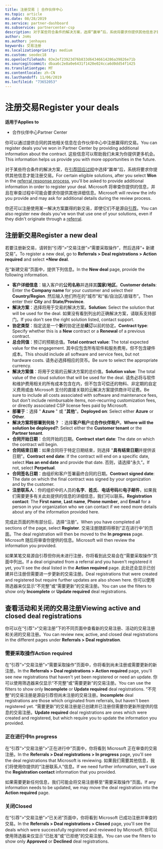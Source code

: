 ```yaml
---
title: 注册交易 | 合作伙伴中心
ms.topic: article
ms.date: 08/28/2019
ms.service: partner-dashboard
ms.subservice: partnercenter-csp
description: 对于某些符合条件的解决方案，选择“赢单”后，系统将要求你提供其他信息才能注册交易。 Microsoft 将审查你提供的信息，并且在审查过程中可能会要求你提供其他详细信息。
author: JnHs
ms.author: jenhayes
keywords: 交易注册
ms.localizationpriority: medium
ms.custom: seodec18
ms.openlocfilehash: 03e2ef23923d76b833d64346614286a39826e71b
ms.sourcegitcommit: dbaa6c2e8a0e6431f1420e024cca6d0dd54f1425
ms.translationtype: MT
ms.contentlocale: zh-CN
ms.lasthandoff: 11/06/2019
ms.locfileid: "73652053"
---
```

# <a name="register-your-deals"></a><span data-ttu-id="413ac-105">注册交易</span><span class="sxs-lookup"><span data-stu-id="413ac-105">Register your deals</span></span>

<span data-ttu-id="413ac-106">**适用于**</span><span class="sxs-lookup"><span data-stu-id="413ac-106">**Applies to**</span></span>

-  <span data-ttu-id="413ac-107">合作伙伴中心</span><span class="sxs-lookup"><span data-stu-id="413ac-107">Partner Center</span></span>

<span data-ttu-id="413ac-108">你可以通过提供合同的其他相关信息在合作伙伴中心中注册赢得的交易。</span><span class="sxs-lookup"><span data-stu-id="413ac-108">You can register deals you've won in Partner Center by providing additional information about the contract.</span></span> <span data-ttu-id="413ac-109">这些信息可以帮助我们未来为你提供更多机会。</span><span class="sxs-lookup"><span data-stu-id="413ac-109">This information helps us provide you with more opportunities in the future.</span></span>

<span data-ttu-id="413ac-110">对于某些符合条件的解决方案，在[引荐回应过程](responding-to-referrals.md)中选择“赢单”后，系统将要求你提供其他信息才能注册交易。</span><span class="sxs-lookup"><span data-stu-id="413ac-110">For certain eligible solutions, after you select **Won** in the [referral response process](responding-to-referrals.md), you'll be asked to provide additional information in order to register your deal.</span></span> <span data-ttu-id="413ac-111">Microsoft 将审查你提供的信息，并且在审查过程中可能会要求你提供其他详细信息。</span><span class="sxs-lookup"><span data-stu-id="413ac-111">Microsoft will review the info you provide and may ask for additional details during the review process.</span></span>

<span data-ttu-id="413ac-112">你还可以注册使用某一解决方案赢得的新交易，即使它们不是源自[引荐](referrals.md)。</span><span class="sxs-lookup"><span data-stu-id="413ac-112">You can also register new deals you've won that use one of your solutions, even if they didn't originate through a [referral](referrals.md).</span></span> 

## <a name="register-a-new-deal"></a><span data-ttu-id="413ac-113">注册新交易</span><span class="sxs-lookup"><span data-stu-id="413ac-113">Register a new deal</span></span>

<span data-ttu-id="413ac-114">若要注册新交易，请转到“引荐”>“交易注册”>“需要采取操作”，然后选择“+ 新建交易”。</span><span class="sxs-lookup"><span data-stu-id="413ac-114">To register a new deal, go to **Referrals > Deal registrations > Action required** and select **+New deal**.</span></span>

<span data-ttu-id="413ac-115">在“新建交易”页面中，提供下列信息。</span><span class="sxs-lookup"><span data-stu-id="413ac-115">In the **New deal** page, provide the following information.</span></span>

- <span data-ttu-id="413ac-116">**客户详细信息**：输入客户的**公司名称**并选择其**国家/地区**。</span><span class="sxs-lookup"><span data-stu-id="413ac-116">**Customer details**: Enter the **Company name** for your customer and select their **Country/Region**.</span></span> <span data-ttu-id="413ac-117">然后输入他们所在的“城市”和“省/自治区/直辖市”。</span><span class="sxs-lookup"><span data-stu-id="413ac-117">Then enter their **City** and **State/Province**.</span></span>
- <span data-ttu-id="413ac-118">**解决方案**：选择将用于交易的解决方案。</span><span class="sxs-lookup"><span data-stu-id="413ac-118">**Solution**: Select the solution that will be used for the deal.</span></span> <span data-ttu-id="413ac-119">如果没有看到列出的正确解决方案，请联系支持部门。</span><span class="sxs-lookup"><span data-stu-id="413ac-119">If you don't see the right solution listed, contact support.</span></span>
- <span data-ttu-id="413ac-120">**协定类型**：指定这是一个**新**的协定还是**续订**以前的协定。</span><span class="sxs-lookup"><span data-stu-id="413ac-120">**Contract type**: Specify whether this is a **New** contract or a **Renewal** of a previous contract.</span></span>
- <span data-ttu-id="413ac-121">**总合同值**：预订的预期总值。</span><span class="sxs-lookup"><span data-stu-id="413ac-121">**Total contract value**: The total expected value for the engagement.</span></span> <span data-ttu-id="413ac-122">其中应包含所有软件和服务费用，但不包含硬件成本。</span><span class="sxs-lookup"><span data-stu-id="413ac-122">This should include all software and service fees, but not hardware costs.</span></span> <span data-ttu-id="413ac-123">请务必选择相应的货币。</span><span class="sxs-lookup"><span data-stu-id="413ac-123">Be sure to select the appropriate currency.</span></span>
- <span data-ttu-id="413ac-124">**解决方案值**：将用于交易的云解决方案的总价值。</span><span class="sxs-lookup"><span data-stu-id="413ac-124">**Solution value**: The total value of the cloud solution that will be used for the deal.</span></span> <span data-ttu-id="413ac-125">请务必将与软件和维护费用相关的所有成本包含在内，但不包含可偿还的物料、非定期的自定义费用或由 Microsoft 支付的直接关联的云解决方案提供商许可证费。</span><span class="sxs-lookup"><span data-stu-id="413ac-125">Be sure to include all costs associated with software and maintenance fees, but don't include reimbursable items, non-recurring customization fees, or directly associated CSP license fees paid by Microsoft.</span></span>
- <span data-ttu-id="413ac-126">**部署于**：选择 " **Azure** " 或 "**其他**"。</span><span class="sxs-lookup"><span data-stu-id="413ac-126">**Deployed on**: Select either **Azure** or **Other**.</span></span>
- <span data-ttu-id="413ac-127">**解决方案将部署到何处？** ：选择**客户租户**或**合作伙伴租户**。</span><span class="sxs-lookup"><span data-stu-id="413ac-127">**Where will the solution be deployed?**: Select either the **Customer tenant** or the **Partner tenant**.</span></span>
- <span data-ttu-id="413ac-128">**合同开始日期**：合同开始的日期。</span><span class="sxs-lookup"><span data-stu-id="413ac-128">**Contract start date**: The date on which the contract will begin.</span></span>
- <span data-ttu-id="413ac-129">**合同结束日期**：如果合同将于特定日期结束，则选择 "**具有结束日期**并提供该日期"。</span><span class="sxs-lookup"><span data-stu-id="413ac-129">**Contract end date**: If the contract will end on a specific date, select **Has an end date** and provide that date.</span></span> <span data-ttu-id="413ac-130">否则，请选择“永久”。</span><span class="sxs-lookup"><span data-stu-id="413ac-130">If not, select **Perpetual**.</span></span>
- <span data-ttu-id="413ac-131">**合同签名日期**：由组织和客户签署最终合同的日期。</span><span class="sxs-lookup"><span data-stu-id="413ac-131">**Contract signed date**: The date on which the final contract was signed by your organization and by the customer.</span></span>
- <span data-ttu-id="413ac-132">**注册联系人**：你的组织中的人员的**名字**、**姓氏**、**电话号码**和**电子邮件**，如果我们需要更多有关此处提供的信息的详细信息，我们可以联系。</span><span class="sxs-lookup"><span data-stu-id="413ac-132">**Registration contact**: The **First name**, **Last name**, **Phone number**, and **Email** for a person in your organization who we can contact if we need more details about any of the information provided here.</span></span>

<span data-ttu-id="413ac-133">完成此页面的所有部分后，选择“注册”。</span><span class="sxs-lookup"><span data-stu-id="413ac-133">When you have completed all sections of the page, select **Register**.</span></span> <span data-ttu-id="413ac-134">交易注册随即将移到“正在进行中”的页面。</span><span class="sxs-lookup"><span data-stu-id="413ac-134">The deal registration will then be moved to the **In progress** page.</span></span> <span data-ttu-id="413ac-135">Microsoft 随后将审查你提供的信息。</span><span class="sxs-lookup"><span data-stu-id="413ac-135">Microsoft will then review the information you provided.</span></span>

<span data-ttu-id="413ac-136">如果某笔交易源自引荐但你尚未进行注册，你将看到此交易会在“需要采取操作”页面中列出。</span><span class="sxs-lookup"><span data-stu-id="413ac-136">If a deal originated from a referral and you haven't registered it yet, you'll see the deal listed in the **Action required** page.</span></span> <span data-ttu-id="413ac-137">此处还会显示已创建并已注册但需要进一步更新的交易注册。</span><span class="sxs-lookup"><span data-stu-id="413ac-137">Deal registrations that were created and registered but require further updates are also shown here.</span></span> <span data-ttu-id="413ac-138">你可以使用筛选器来仅显示“不完整”或“需要更新”的交易注册。</span><span class="sxs-lookup"><span data-stu-id="413ac-138">You can use the filters to show only **Incomplete** or **Update required** deal registrations.</span></span>

## <a name="viewing-active-and-closed-deal-registrations"></a><span data-ttu-id="413ac-139">查看活动和关闭的交易注册</span><span class="sxs-lookup"><span data-stu-id="413ac-139">Viewing active and closed deal registrations</span></span>

<span data-ttu-id="413ac-140">你可以在“引荐”>“交易注册”下的不同页面中查看新的交易注册、活动的交易注册和关闭的交易注册。</span><span class="sxs-lookup"><span data-stu-id="413ac-140">You can review new, active, and closed deal registrations in the different pages under **Referrals > Deal registration**.</span></span>

### <a name="action-required"></a><span data-ttu-id="413ac-141">需要采取操作</span><span class="sxs-lookup"><span data-stu-id="413ac-141">Action required</span></span>

<span data-ttu-id="413ac-142">在“引荐”>“交易注册”>“需要采取操作”页面中，你将看到尚未注册或需要更新的新注册。</span><span class="sxs-lookup"><span data-stu-id="413ac-142">In the **Referrals > Deal registrations > Action required** page, you'll see new registrations that haven't yet been registered or need an update.</span></span> <span data-ttu-id="413ac-143">你可以使用筛选器来仅显示“不完整”或“需要更新”的交易注册。</span><span class="sxs-lookup"><span data-stu-id="413ac-143">You can use the filters to show only **Incomplete** or **Update required** deal registrations.</span></span> <span data-ttu-id="413ac-144">“不完整”的交易注册是源自引荐但尚未注册的交易注册。</span><span class="sxs-lookup"><span data-stu-id="413ac-144">**Incomplete** deal registrations are those which originated from referrals, but haven't been registered yet.</span></span> <span data-ttu-id="413ac-145">“需要更新”的交易注册是已创建并已注册但需要你更新所提供的信息的交易注册。</span><span class="sxs-lookup"><span data-stu-id="413ac-145">**Update required** deal registrations are ones which were created and registered, but which require you to update the information you provided.</span></span>

### <a name="in-progress"></a><span data-ttu-id="413ac-146">正在进行中</span><span class="sxs-lookup"><span data-stu-id="413ac-146">In progress</span></span>

<span data-ttu-id="413ac-147">在“引荐”>“交易注册”>“正在进行中”页面中，你将看到 Microsoft 正在审查的交易注册。</span><span class="sxs-lookup"><span data-stu-id="413ac-147">In the **Referrals > Deal registrations > In progress** page, you'll see the deal registrations that Microsoft is reviewing.</span></span> <span data-ttu-id="413ac-148">如果我们需要其他信息，我们将使用你提供的“注册联系人”信息。</span><span class="sxs-lookup"><span data-stu-id="413ac-148">If we need further information, we'll use the **Registration contact** information that you provided.</span></span>

<span data-ttu-id="413ac-149">如果需要更新任何信息，我们可能会将交易注册移至“需要采取操作”页面。</span><span class="sxs-lookup"><span data-stu-id="413ac-149">If any information needs to be updated, we may move the deal registration into the **Action required** page.</span></span>

### <a name="closed"></a><span data-ttu-id="413ac-150">关闭</span><span class="sxs-lookup"><span data-stu-id="413ac-150">Closed</span></span>

<span data-ttu-id="413ac-151">在“引荐”>“交易注册”>“已关闭”页面中，你将看到 Microsoft 已成功注册并审查的交易。</span><span class="sxs-lookup"><span data-stu-id="413ac-151">In the **Referrals > Deal registrations > Closed** page, you'll see the deals which were successfully registered and reviewed by Microsoft.</span></span> <span data-ttu-id="413ac-152">你可以使用筛选器来仅显示“已批准”或“已拒绝”的交易注册。</span><span class="sxs-lookup"><span data-stu-id="413ac-152">You can use the filters to show only **Approved** or **Declined** deal registrations.</span></span>
